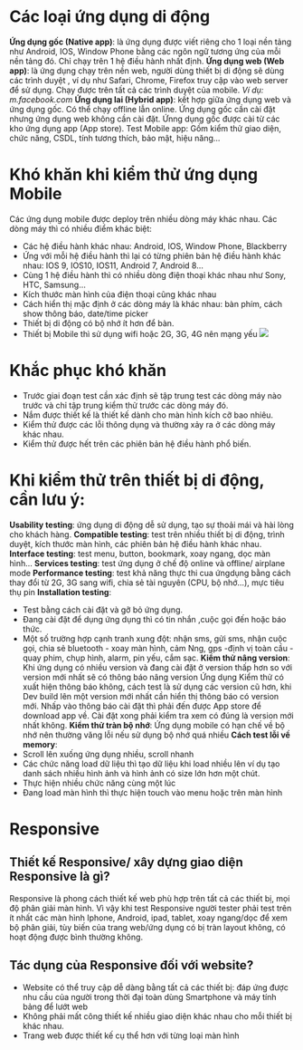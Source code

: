 # Các loại ứng dụng di động
**Ứng dụng gốc (Native app)**: là ứng dụng được viết riêng cho 1 loại nền tảng như Android, IOS, Window Phone bằng các ngôn ngữ tương ứng của mỗi nền tảng đó. Chỉ chạy trên 1 hệ điều hành nhất định.
**Ứng dụng web (Web app)**: là ứng dụng chạy trên nền web, người dùng thiết bị di động sẽ dùng các trình duyệt , ví dụ như Safari, Chrome, Firefox truy cập vào web server để sử dụng. Chạy được trên tất cả các trình duyệt của mobile. *Ví dụ: m.facebook.com*
**Ứng dụng lai (Hybrid app)**: kết hợp giữa ứng dụng web và ứng dụng gốc. Có thể chạy offline lẫn online.
Ứng dụng gốc cần cài đặt nhưng ứng dụng web không cần cài đặt. Ứnng dụng gốc được cài từ các kho ứng dụng app (App store).
Test Mobile app: Gồm kiểm thử giao diện, chức năng, CSDL, tính tương thích, bảo mật, hiệu năng…
# Khó khăn khi kiểm thử ứng dụng Mobile
Các ứng dụng mobile được deploy trên nhiều dòng máy khác nhau. Các dòng máy thì có nhiều điểm khác biệt:
* Các hệ điều hành khác nhau: Android, IOS, Window Phone, Blackberry
* Ứng với mỗi hệ điều hành thì lại có từng phiên bản hệ điều hành khác nhau: IOS 9, IOS10, IOS11, Android 7, Android 8…
* Cùng 1 hệ điều hành thì có nhiều dòng điện thoại khác nhau như Sony, HTC, Samsung…
* Kích thước màn hình của điện thoại cũng khác nhau
* Cách hiển thị mặc định ở các dòng máy là khác nhau: bàn phím, cách show thông báo, date/time picker
* Thiết bị di động có bộ nhớ ít hơn để bàn.
* Thiết bị Mobile thì sử dụng wifi hoặc 2G, 3G, 4G nên mạng yếu
![](https://images.viblo.asia/e8405b79-7477-45ec-8150-0dcea0248a91.png)

# Khắc phục khó khăn 
* Trước giai đoạn test cần xác định sẽ tập trung test các dòng máy nào trước và chỉ tập trung kiểm thử trước các dòng máy đó.
* Nắm được thiết kế là thiết kế dành cho màn hình kích cỡ bao nhiêu.
* Kiểm thử được các lỗi thông dụng và thường xảy ra ở các dòng máy khác nhau.
* Kiểm thử được hết trên các phiên bản hệ điều hành phổ biến.

# Khi kiểm thử trên thiết bị di động, cần lưu ý:
**Usability testing**: ứng dụng di động dễ sử dụng, tạo sự thoải mái và hài lòng cho khách hàng.
**Compatible testing**: test trên nhiều thiết bị di động, trình duyệt, kích thước màn hình, các phiên bản hệ điều hành khác nhau.
**Interface testing**: test menu, button, bookmark, xoay ngang, dọc màn hình…
**Services testing**: test ứng dụng ở chế độ online và offline/ airplane mode
**Performance testing**: test khả năng thực thi cua ứngdụng bằng cách thay đổi từ 2G, 3G sang wifi, chia sẻ tài nguyên (CPU, bộ nhớ…), mực tiêu thụ pin
**Installation testing**:
* Test bằng cách cài đặt và gỡ bỏ ứng dụng.
* Đang cài đặt để dụng ứng dụng thì có tin nhắn ,cuộc gọi đến hoặc báo thức.
* Một số trường hợp cạnh tranh xung đột: nhận sms, gửi sms, nhận cuộc gọi, chia sẻ bluetooth - xoay màn hình, cảm Nng, gps -định vị toàn cầu - quay phim, chụp hình, alarm, pin yếu, cắm sạc.
**Kiểm thử nâng version**:
Khi ứng dụng có nhiều version và đang cài đặt ở version thấp hơn so với version mới nhất sẽ có thông báo nâng version Ứng dụng
Kiểm thử có xuất hiện thông báo không, cách test là sử dụng các version cũ hơn, khi Dev build lên một version mới nhất cần hiển thị thông báo có version mới.
Nhấp vào thông báo cài đặt thì phải đến được App store để download app về. Cài đặt xong phải kiểm tra xem có đúng là version mới nhất không.
**Kiểm thử tràn bộ nhớ**:
Ứng dụng mobile có hạn chế về bộ nhớ nên thường văng lỗi nếu sử dụng bộ nhớ quá nhiều
**Cách test lỗi về memory**:
* Scroll lên xuống ứng dụng nhiều, scroll nhanh
* Các chức năng load dữ liệu thì tạo dữ liệu khi load nhiều lên ví dụ tạo danh sách nhiều hình ảnh và hình ảnh có size lớn hơn một chút.
* Thực hiện nhiều chức năng cùng một lúc
* Đang load màn hình thì thực hiện touch vào menu hoặc trên màn hình
# Responsive
## Thiết kế Responsive/ xây dựng giao diện Responsive là gì?
Responsive là phong cách thiết kế web phù hợp trên tất cả các thiết bị, mọi độ phân giải màn hình.
Vì vậy khi test Responsive người tester phải test trên ít nhất các màn hình Iphone, Android, ipad, tablet, xoay ngang/dọc để xem bộ phân giải, tùy biến của trang web/ứng dụng có bị tràn layout không, có hoạt động được bình thường không.
## Tác dụng của Responsive đối với website?
* Website có thể truy cập dễ dàng bằng tất cả các thiết bị: đáp ứng được nhu cầu của người trong thời đại toàn dùng Smartphone và máy tính bảng để lướt web
* Không phải mất công thiết kế nhiều giao diện khác nhau cho mỗi thiết bị khác nhau.
* Trang web được thiết kế cụ thể hơn với từng loại màn hình